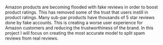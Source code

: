 Amazon products are becoming flooded with fake reviews in order to boost product ratings. This has removed some of the trust that users instill in product ratings. Many sub-par products have thousands of 5 star reviews done by fake accounts. This is creating a worse user experience for Amazon customers and reducing the trustworthiness of the brand. In this project I will focus on creating the most accurate model to split spam reviews from real reviews.
